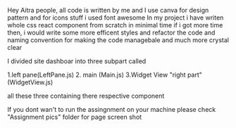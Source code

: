 Hey Aitra people,
all code is written by me and I use canva for design pattern and for icons stuff i used font awesome
In my project i have writen whole css react component from scratch 
in minimal time if i got more time then, i would write some more efficent styles and
refactor the code and naming convention for making the code managebale and much more crystal clear

I divided site dashboar into three subpart called

1.left pane(LeftPane.js)       2. main (Main.js)        3.Widget View "right part" (WidgetView.js)


all these three containing there respective component

If you dont wan't to run the assingnment on your machine please check "Assignment pics" folder for page screen shot
